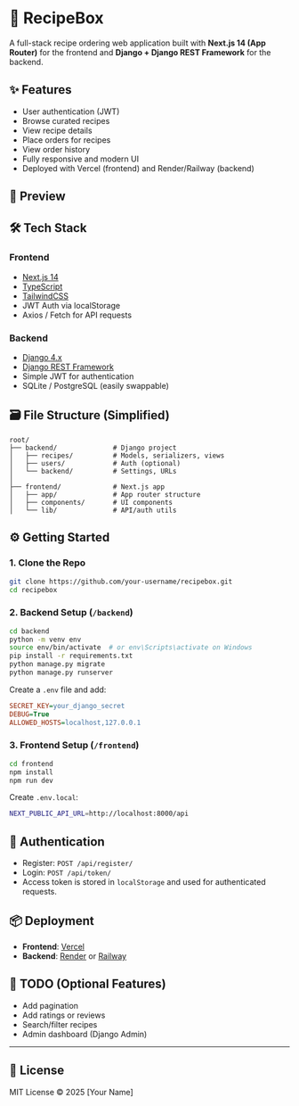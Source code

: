 # 🥘 RecipeBox

A full-stack recipe ordering web application built with **Next.js 14 (App Router)** for the frontend and **Django + Django REST Framework** for the backend.

## ✨ Features

- User authentication (JWT)
- Browse curated recipes
- View recipe details
- Place orders for recipes
- View order history
- Fully responsive and modern UI
- Deployed with Vercel (frontend) and Render/Railway (backend)

## 📸 Preview

## 🛠️ Tech Stack

### Frontend
- [Next.js 14](https://nextjs.org/)
- [TypeScript](https://www.typescriptlang.org/)
- [TailwindCSS](https://tailwindcss.com/)
- JWT Auth via localStorage
- Axios / Fetch for API requests

### Backend
- [Django 4.x](https://www.djangoproject.com/)
- [Django REST Framework](https://www.django-rest-framework.org/)
- Simple JWT for authentication
- SQLite / PostgreSQL (easily swappable)

## 🗃️ File Structure (Simplified)

```
root/
├── backend/              # Django project
│   ├── recipes/          # Models, serializers, views
│   ├── users/            # Auth (optional)
│   └── backend/          # Settings, URLs
│
├── frontend/             # Next.js app
│   ├── app/              # App router structure
│   ├── components/       # UI components
│   └── lib/              # API/auth utils
```

## ⚙️ Getting Started

### 1. Clone the Repo

```bash
git clone https://github.com/your-username/recipebox.git
cd recipebox
```

### 2. Backend Setup (`/backend`)

```bash
cd backend
python -m venv env
source env/bin/activate  # or env\Scripts\activate on Windows
pip install -r requirements.txt
python manage.py migrate
python manage.py runserver
```

Create a `.env` file and add:

```ini
SECRET_KEY=your_django_secret
DEBUG=True
ALLOWED_HOSTS=localhost,127.0.0.1
```

### 3. Frontend Setup (`/frontend`)

```bash
cd frontend
npm install
npm run dev
```

Create `.env.local`:

```bash
NEXT_PUBLIC_API_URL=http://localhost:8000/api
```

## 🔐 Authentication

* Register: `POST /api/register/`
* Login: `POST /api/token/`
* Access token is stored in `localStorage` and used for authenticated requests.

## 📦 Deployment

* **Frontend**: [Vercel](https://vercel.com)
* **Backend**: [Render](https://render.com) or [Railway](https://railway.app)

## 📌 TODO (Optional Features)

* Add pagination
* Add ratings or reviews
* Search/filter recipes
* Admin dashboard (Django Admin)

---

## 📄 License

MIT License © 2025 [Your Name]
